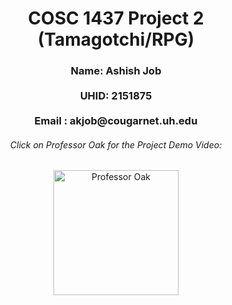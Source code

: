 <h1 align = "center"> COSC 1437 Project 2 (Tamagotchi/RPG) </h1>
<h3 align = "center">
Name: Ashish Job
<br><br>
UHID: 2151875
<br><br>
Email : akjob@cougarnet.uh.edu
</h3>
<div align ="center">
<h6> Click on Professor Oak for the Project Demo Video: </h4>
<a href="https://www.youtube.com/watch?v=OQ_BsoU0OLs">
  <img width="200" src="https://user-images.githubusercontent.com/114624617/235334828-041f6600-50a7-41bf-bf74-72fafc70b537.png" alt="Professor Oak">
</a>
</div>



